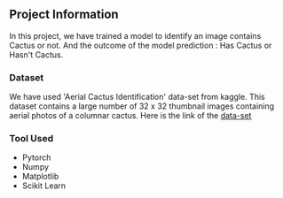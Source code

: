 ## Project Information
In this project, we have trained a model to identify an image contains Cactus or not. And the outcome of the model prediction : Has Cactus or Hasn't Cactus. 

### Dataset
We have used 'Aerial Cactus Identification' data-set from kaggle. This dataset contains a large number of 32 x 32 thumbnail images containing aerial photos of a columnar cactus. Here is the link of the [data-set](https://www.kaggle.com/c/aerial-cactus-identification/data)

### Tool Used
- Pytorch
- Numpy
- Matplotlib
- Scikit Learn